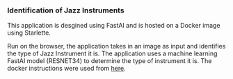 ### Identification of Jazz Instruments

This application is desgined using FastAI and is hosted on a Docker image using Starlette. 

Run on the browser, the application takes in an image as input and identifies the type of Jazz Instrument it is. The application uses a machine learning FastAI model (RESNET34) to determine the type of instrument it is. The docker instructions were used from [here](https://github.com/Aimurat1/skin-saver-v2/blob/0c28e548f77a1e8344c938ca603138ea9276539d/README.md).


